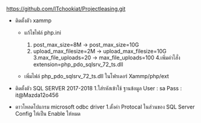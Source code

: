 https://github.com/ITchookiat/Projectleasing.git
- ติดตั้งตัว xammp
    - แก้ไขไฟล์ php.ini 
        1. post_max_size=8M ->     post_max_size=10G
        2. upload_max_filesize=2M ->     upload_max_filesize=10G
        3.max_file_uploads=20 ->    max_file_uploads=100
        4.เพิ่มคำไสั่ง extension=php_pdo_sqlsrv_72_ts.dll
        
    - เพิ่มไฟล์ php_pdo_sqlsrv_72_ts.dll ในโฟรเดอร์ Xammp/php/ext
    
- ติดตั้งตัว SQL SERVER 2017-2018
    1.ใส่รหัสเข้าใช้ ฐานข้อมูล
       User : sa
       Pass : it@Mazda12o456
       
 - ดาวโหลดโปแกรม microsoft odbc driver
     1.ตั้งค่า Protocal ในส่วนของ SQL Server Config ให้เป็น Enable ให้หมด
    

        
